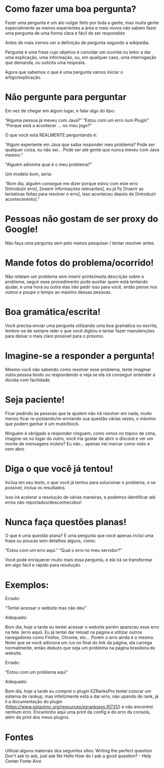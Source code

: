 <h1>Como fazer uma boa pergunta?</h1>


Fazer uma pergunta é um ato vulgar feito por toda a gente, mas muita gente especialmente as menos experientes a área e mais novos não sabem fazer uma pergunta de uma forma clara e fácil de ser respondido

Antes de mais iremos ver a definição de pergunta segundo a wikipedia.

Pergunta é uma frase cujo objetivo é convidar um ouvinte ou leitor a dar uma explicação, uma informação, ou, em qualquer caso, uma interrogação que demanda, ou solicita uma resposta. 

Agora que sabemos o que é uma pergunta vamos iniciar o artigo/explicação.

<h1>Não pergunte para perguntar</h1>

Em vez de chegar em algum lugar, e falar algo do tipo:


“Alguma pessoa já mexeu com Java?”
“Estou com um erro num Plugin”
“Porque está a acontecer … no meu jogo?”

O que você está REALMENTE perguntando é:

“Algum experiente em Java que saiba responder meu problema? Pode ser qualquer coisa, eu não sei… Pode ser até gente que nunca mexeu com Java mesmo.”

"Alguém adivinha qual é o meu problema?”


Um modelo bom, seria: 

“Bom dia, alguém consegue me dizer porque estou com este erro [Introduzir erro], [inserir informações relevantes], eu já fiz [Inserir as tentativas feitas para resolver o erro], isso aconteceu depois de [Introduzir acontecimento].”

<h1>Pessoas não gostam de ser proxy do Google!</h1>

Não faça uma pergunta sem pelo menos pesquisar / tentar resolver antes.

<h1>Mande fotos do problema/ocorrido!</h1>


Não relatam um problema sem inserir prints/muita descrição sobre o problema, seguir esse procedimento pode auxiliar quem está tentando ajudar, e uma hora ou outra elas irão pedir isso para você, então pense nos outros e poupe o tempo ao máximo dessas pessoas.


<h1>Boa gramática/escrita!</h1>


Você precisa enviar uma pergunta utilizando uma boa gramática ou escrita, lembre-se de sempre reler o que você digitou e tentar fazer manutenções para deixar o mais claro possível para o próximo.


<h1>Imagine-se a responder a pergunta!</h1>

Mesmo você não sabendo como resolver esse problema, tente imaginar outra pessoa lendo ou respondendo e veja se ela irá conseguir entender a dúvida com facilidade.

<h1>Seja paciente!</h1>


Ficar pedindo às pessoas que te ajudem não irá resolver em nada, muito menos ficar re-postando/re-enviando sua questão várias vezes, o máximo que podem ganhar é um mute/block.

Ninguém é obrigado a responder ninguém, como vimos no tópico de cima, imagine-se no lugar do outro, você iria gostar de abrir o discord e ver um monte de mensagens inúteis?
Eu não… apenas irei marcar como visto e nem abro


<h1>Diga o que você já tentou!</h1>


Inclua em seu texto, o que você já tentou para solucionar o problema, e se possível, inclua os resultados. 

Isso irá acelerar a resolução de várias maneiras, e podemos identificar até erros não reportados/desconhecidos!


<h1>Nunca faça questões planas!</h1>


O que é uma questão plana? É uma pergunta que você apenas incluí uma frase ou poucas sem detalhes alguns, como:

“Estou com um erro aqui.”
“Qual o erro no meu servidor?”

Você pode enriquecer muito mais essa pergunta, e ela irá se transformar em algo fácil e rápido para resolução.


<h1>Exemplos:</h1>

Errado:

“Tentei acessar o website mas não deu”

Adequado:

Bom dia, hoje a tarde eu tentei acessar o website porém apareceu esse erro na tela: (erro aqui). Eu já tentei dar reload na página e utilizar outros navegadores como Firefox, Chrome, etc… Porém o erro ainda é o mesmo. Notei que se você adiciona um /us no final do link da página, ela carrega normalmente, então deduzo que seja um problema na página brasileira do website.

Errado:

“Estou com um problema aqui”

Adequado:

Bom dia, hoje a tarde eu comprei o plugin EZRanksPro tentei colocar um sistema de rankup, mas infelizmente está a dar erro, não upando de rank, já li a documentação do plugin (https://www.spigotmc.org/resources/ezrankspro.10731/) e não encontrei nenhum erro.
Encaminho aqui uma print da config e do erro da consola, além da print dos meus plugins.


















<h1>Fontes</h1>

Utilizei alguns materiais dos seguintes sites:
Writing the perfect question 
Don't ask to ask, just ask 
No Hello 
How do I ask a good question? - Help Center 
Fonte Alvo


